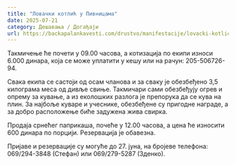 ```yaml
---
title: "Ловачки котлић у Пивницама"
date: 2025-07-21
category: Дешавања / Догађаји
url: https://backapalankavesti.com/drustvo/manifestacije/lovacki-kotlic-u-pivnicama/
---
```


Такмичење ће почети у 09.00 часова, а котизација по екипи износи 6.000 динара, која се може уплатити у кешу или на рачун: 205-506726-94.

Свака екипа се састоји од осам чланова и за сваку је обезбеђено 3,5 килограма меса од дивље свиње. Такмичари сами обезбеђују огрев и опрему за кување, а из еколошких разлога је препорука да се кува на плин. За најбоље куваре и учеснике, обезбеђене су пригодне награде, а за добро расположење биће задужена жива свирка.

Продаја срнећег паприкаша, почеће у 12.00 часова, а цена ће износити 600 динара по порцији. Резервација је обавезна.

Пријаве и резервације су могуће до 27. јуна, на бројеве телефона: 069/294-3848 (Стефан) или 069/279-5287 (Зденко).
